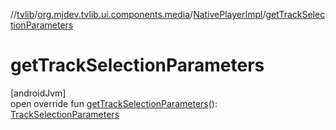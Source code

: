 //[tvlib](../../../index.md)/[org.mjdev.tvlib.ui.components.media](../index.md)/[NativePlayerImpl](index.md)/[getTrackSelectionParameters](get-track-selection-parameters.md)

# getTrackSelectionParameters

[androidJvm]\
open override fun [getTrackSelectionParameters](get-track-selection-parameters.md)(): [TrackSelectionParameters](https://developer.android.com/reference/kotlin/androidx/media3/common/TrackSelectionParameters.html)
